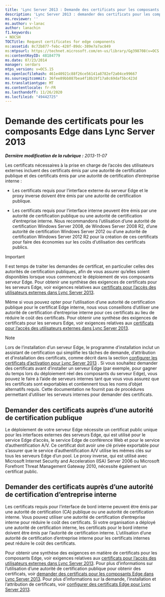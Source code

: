 ```yaml
---
title: 'Lync Server 2013 : Demande des certificats pour les composants Edge'
description: 'Lync Server 2013 : demander des certificats pour les composants Edge.'
ms.reviewer: ''
ms.author: v-lanac
author: lanachin
f1.keywords:
- NOCSH
TOCTitle: Request certificates for edge components
ms:assetid: 8c72b877-febc-428f-89dc-389e7a7ac849
ms:mtpsurl: https://technet.microsoft.com/en-us/library/Gg398708(v=OCS.15)
ms:contentKeyID: 48184779
ms.date: 07/23/2014
manager: serdars
mtps_version: v=OCS.15
ms.openlocfilehash: 461e40921c88f26ce56141a8782ef2a04ce99667
ms.sourcegitcommit: 36fee89bb887bea4f18b19f17a8c69daf5bc423d
ms.translationtype: MT
ms.contentlocale: fr-FR
ms.lasthandoff: 11/26/2020
ms.locfileid: "49442725"
---
```

# <a name="request-certificates-for-edge-components-in-lync-server-2013"></a>Demande des certificats pour les composants Edge dans Lync Server 2013

<div data-xmlns="http://www.w3.org/1999/xhtml">

<div class="topic" data-xmlns="http://www.w3.org/1999/xhtml" data-msxsl="urn:schemas-microsoft-com:xslt" data-cs="https://msdn.microsoft.com/">

<div data-asp="https://msdn2.microsoft.com/asp">



</div>

<div id="mainSection">

<div id="mainBody">

<span> </span>

_**Dernière modification de la rubrique :** 2013-11-07_

Les certificats nécessaires à la prise en charge de l’accès des utilisateurs externes incluent des certificats émis par une autorité de certification publique et des certificats émis par une autorité de certification d’entreprise interne :

  - Les certificats requis pour l’interface externe du serveur Edge et le proxy inverse doivent être émis par une autorité de certification publique.

  - Les certificats requis pour l’interface interne peuvent être émis par une autorité de certification publique ou une autorité de certification d’entreprise interne. Nous recommandons l’utilisation d’une autorité de certification Windows Server 2008, de Windows Server 2008 R2, d’une autorité de certification Windows Server 2012 ou d’une autorité de certification Windows Server 2012 R2 pour la création de ces certificats pour faire des économies sur les coûts d’utilisation des certificats publics.

<div>


> [!IMPORTANT]  
> Il est temps de traiter les demandes de certificat, en particulier celles des autorités de certification publiques, afin de vous assurer qu’elles soient disponibles lorsque vous commencez le déploiement de vos composants serveur Edge. Pour obtenir une synthèse des exigences de certificats pour les serveurs Edge, voir exigences relatives aux <A href="lync-server-2013-certificate-requirements-for-external-user-access.md">certificats pour l’accès des utilisateurs externes dans Lync Server 2013</A>.



</div>

Même si vous pouvez opter pour l’utilisation d’une autorité de certification publique pour le certificat Edge interne, nous vous conseillons d’utiliser une autorité de certification d’entreprise interne pour ces certificats au lieu de réduire le coût des certificats. Pour obtenir une synthèse des exigences de certificats pour les serveurs Edge, voir exigences relatives aux [certificats pour l’accès des utilisateurs externes dans Lync Server 2013](lync-server-2013-certificate-requirements-for-external-user-access.md).

<div>


> [!NOTE]  
> Lors de l’installation d’un serveur Edge, le programme d’installation inclut un assistant de certification qui simplifie les tâches de demande, d’attribution et d’installation des certificats, comme décrit dans la section <A href="lync-server-2013-set-up-edge-certificates.md">configurer les certificats d’activation pour Lync Server 2013</A> . Si vous souhaitez demander des certificats avant d’installer un serveur Edge (par exemple, pour gagner du temps lors du déploiement réel des composants du serveur Edge), vous pouvez le faire à l’aide de serveurs internes tant que vous vous assurez que les certificats sont exportables et contiennent tous les noms d’objet alternatifs requis. Cette documentation ne fournit pas de procédures permettant d’utiliser les serveurs internes pour demander des certificats.



</div>

<div>

## <a name="request-certificates-from-a-public-ca"></a>Demander des certificats auprès d’une autorité de certification publique

Le déploiement de votre serveur Edge nécessite un certificat public unique pour les interfaces externes des serveurs Edge, qui est utilisé pour le service Edge d’accès, le service Edge de conférence Web et pour le service d’authentification A/V. Ce certificat doit avoir une clé privée exportable pour s’assurer que le service d’authentification A/V utilise les mêmes clés sur tous les serveurs Edge d’un pool. Le proxy inverse, qui est utilisé avec Microsoft Internet Security and Acceleration (ISA) Server 2006 ou Microsoft Forefront Threat Management Gateway 2010, nécessite également un certificat public.

</div>

<div>

## <a name="request-certificates-from-an-internal-enterprise-ca"></a>Demander des certificats auprès d’une autorité de certification d’entreprise interne

Les certificats requis pour l’interface de bord interne peuvent être émis par une autorité de certification (CA) publique ou une autorité de certification interne. Vous pouvez utiliser une autorité de certification d’entreprise interne pour réduire le coût des certificats. Si votre organisation a déployé une autorité de certification interne, les certificats pour le bord interne doivent être émis par l’autorité de certification interne. L’utilisation d’une autorité de certification d’entreprise interne pour les certificats internes peut réduire le coût des certificats.

Pour obtenir une synthèse des exigences en matière de certificats pour les composants Edge, voir exigences relatives aux [certificats pour l’accès des utilisateurs externes dans Lync Server 2013](lync-server-2013-certificate-requirements-for-external-user-access.md). Pour plus d’informations sur l’utilisation d’une autorité de certification publique pour obtenir des certificats, voir [demander des certificats pour les composants Edge dans Lync Server 2013](lync-server-2013-request-certificates-for-edge-components.md). Pour plus d’informations sur la demande, l’installation et l’attribution de certificats, voir [configurer des certificats Edge pour Lync Server 2013](lync-server-2013-set-up-edge-certificates.md).

</div>

</div>

<span> </span>

</div>

</div>

</div>

